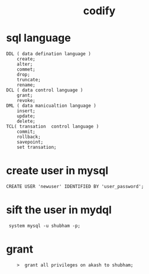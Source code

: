 # <h1 align="center"> codify
#  sql language
```
DDL ( data defination language )
    create;
    alter;	
    commet;
    drop;
    truncate;
    rename;
DCL ( data control language ) 
    grant;
	revoke;
DML ( data manicualtion language )
	insert;
	update;
	delete;
TCL( transation  control language )
	commit;
	rollback;
	savepoint;
	set transation;

```
# create user in mysql
```
CREATE USER 'newuser' IDENTIFIED BY 'user_password';
```
# sift the user in mydql
```
 system mysql -u shubham -p;
```

# grant 
```
    >  grant all privileges on akash to shubham;
```